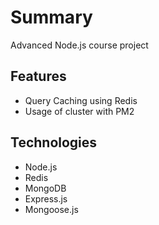 # Summary

Advanced Node.js course project

## Features

* Query Caching using Redis
* Usage of cluster with PM2

## Technologies

* Node.js
* Redis
* MongoDB
* Express.js
* Mongoose.js

